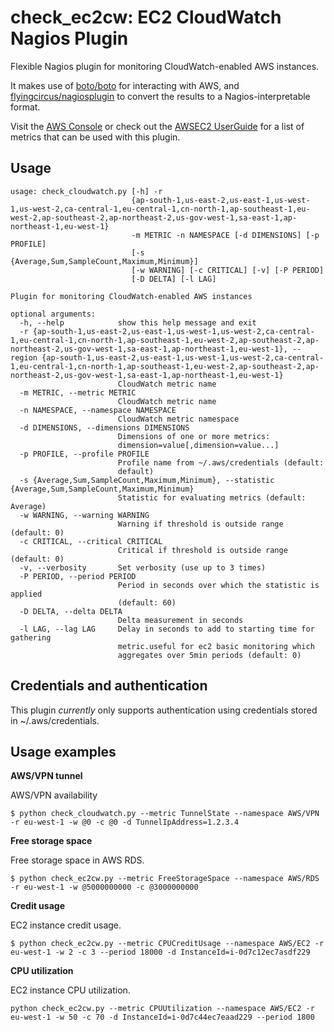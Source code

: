 check_ec2cw: EC2 CloudWatch Nagios Plugin
===

Flexible Nagios plugin for monitoring CloudWatch-enabled AWS instances.

It makes use of [boto/boto](https://github.com/boto/boto) for interacting with AWS,
and [flyingcircus/nagiosplugin](https://bitbucket.org/flyingcircus/nagiosplugin/src/default) to convert the results
to a Nagios-interpretable format.

Visit the [AWS Console](https://console.aws.amazon.com/cloudwatch) or check out the
[AWSEC2 UserGuide](https://docs.aws.amazon.com/AWSEC2/latest/UserGuide/viewing_metrics_with_cloudwatch.html) 
for a list of metrics that can be used with this plugin.

Usage
---

```
usage: check_cloudwatch.py [-h] -r
                           {ap-south-1,us-east-2,us-east-1,us-west-1,us-west-2,ca-central-1,eu-central-1,cn-north-1,ap-southeast-1,eu-west-2,ap-southeast-2,ap-northeast-2,us-gov-west-1,sa-east-1,ap-northeast-1,eu-west-1}
                           -m METRIC -n NAMESPACE [-d DIMENSIONS] [-p PROFILE]
                           [-s {Average,Sum,SampleCount,Maximum,Minimum}]
                           [-w WARNING] [-c CRITICAL] [-v] [-P PERIOD]
                           [-D DELTA] [-l LAG]

Plugin for monitoring CloudWatch-enabled AWS instances

optional arguments:
  -h, --help            show this help message and exit
  -r {ap-south-1,us-east-2,us-east-1,us-west-1,us-west-2,ca-central-1,eu-central-1,cn-north-1,ap-southeast-1,eu-west-2,ap-southeast-2,ap-northeast-2,us-gov-west-1,sa-east-1,ap-northeast-1,eu-west-1}, --region {ap-south-1,us-east-2,us-east-1,us-west-1,us-west-2,ca-central-1,eu-central-1,cn-north-1,ap-southeast-1,eu-west-2,ap-southeast-2,ap-northeast-2,us-gov-west-1,sa-east-1,ap-northeast-1,eu-west-1}
                        CloudWatch metric name
  -m METRIC, --metric METRIC
                        CloudWatch metric name
  -n NAMESPACE, --namespace NAMESPACE
                        CloudWatch metric namespace
  -d DIMENSIONS, --dimensions DIMENSIONS
                        Dimensions of one or more metrics:
                        dimension=value[,dimension=value...]
  -p PROFILE, --profile PROFILE
                        Profile name from ~/.aws/credentials (default:
                        default)
  -s {Average,Sum,SampleCount,Maximum,Minimum}, --statistic {Average,Sum,SampleCount,Maximum,Minimum}
                        Statistic for evaluating metrics (default: Average)
  -w WARNING, --warning WARNING
                        Warning if threshold is outside range (default: 0)
  -c CRITICAL, --critical CRITICAL
                        Critical if threshold is outside range (default: 0)
  -v, --verbosity       Set verbosity (use up to 3 times)
  -P PERIOD, --period PERIOD
                        Period in seconds over which the statistic is applied
                        (default: 60)
  -D DELTA, --delta DELTA
                        Delta measurement in seconds
  -l LAG, --lag LAG     Delay in seconds to add to starting time for gathering
                        metric.useful for ec2 basic monitoring which
                        aggregates over 5min periods (default: 0)
```


Credentials and authentication
---

This plugin *currently* only supports authentication using credentials stored in ~/.aws/credentials.


Usage examples
---

**AWS/VPN tunnel**

AWS/VPN availability

```
$ python check_cloudwatch.py --metric TunnelState --namespace AWS/VPN -r eu-west-1 -w @0 -c @0 -d TunnelIpAddress=1.2.3.4
```

**Free storage space**

Free storage space in AWS RDS.

```
$ python check_ec2cw.py --metric FreeStorageSpace --namespace AWS/RDS -r eu-west-1 -w @5000000000 -c @3000000000 
```

**Credit usage**

EC2 instance credit usage.

```
$ python check_ec2cw.py --metric CPUCreditUsage --namespace AWS/EC2 -r eu-west-1 -w 2 -c 3 --period 18000 -d InstanceId=i-0d7c12ec7asdf229
```

**CPU utilization**

EC2 instance CPU utilization.

```
python check_ec2cw.py --metric CPUUtilization --namespace AWS/EC2 -r eu-west-1 -w 50 -c 70 -d InstanceId=i-0d7c44ec7eaad229 --period 1800
```

